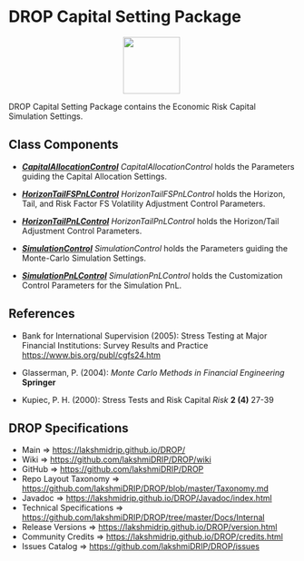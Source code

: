 # DROP Capital Setting Package

<p align="center"><img src="https://github.com/lakshmiDRIP/DROP/blob/master/DRIP_Logo.gif?raw=true" width="100"></p>

DROP Capital Setting Package contains the Economic Risk Capital Simulation Settings.


## Class Components

 * [***CapitalAllocationControl***](https://github.com/lakshmiDRIP/DROP/tree/master/src/main/java/org/drip/capital/setting/CapitalAllocationControl.java)
 <i>CapitalAllocationControl</i> holds the Parameters guiding the Capital Allocation Settings.

 * [***HorizonTailFSPnLControl***](https://github.com/lakshmiDRIP/DROP/tree/master/src/main/java/org/drip/capital/setting/HorizonTailFSPnLControl.java)
 <i>HorizonTailFSPnLControl</i> holds the Horizon, Tail, and Risk Factor FS Volatility Adjustment Control Parameters.

 * [***HorizonTailPnLControl***](https://github.com/lakshmiDRIP/DROP/tree/master/src/main/java/org/drip/capital/setting/HorizonTailPnLControl.java)
 <i>HorizonTailPnLControl</i> holds the Horizon/Tail Adjustment Control Parameters.

 * [***SimulationControl***](https://github.com/lakshmiDRIP/DROP/tree/master/src/main/java/org/drip/capital/setting/SimulationControl.java)
 <i>SimulationControl</i> holds the Parameters guiding the Monte-Carlo Simulation Settings.

 * [***SimulationPnLControl***](https://github.com/lakshmiDRIP/DROP/tree/master/src/main/java/org/drip/capital/setting/SimulationPnLControl.java)
 <i>SimulationPnLControl</i> holds the Customization Control Parameters for the Simulation PnL.


## References

 * Bank for International Supervision (2005): Stress Testing at Major Financial Institutions: Survey Results and Practice https://www.bis.org/publ/cgfs24.htm

 * Glasserman, P. (2004): <i>Monte Carlo Methods in Financial Engineering</i> <b>Springer</b>

 * Kupiec, P. H. (2000): Stress Tests and Risk Capital <i>Risk</i> <b>2 (4)</b> 27-39


## DROP Specifications
 * Main                     => https://lakshmidrip.github.io/DROP/
 * Wiki                     => https://github.com/lakshmiDRIP/DROP/wiki
 * GitHub                   => https://github.com/lakshmiDRIP/DROP
 * Repo Layout Taxonomy     => https://github.com/lakshmiDRIP/DROP/blob/master/Taxonomy.md
 * Javadoc                  => https://lakshmidrip.github.io/DROP/Javadoc/index.html
 * Technical Specifications => https://github.com/lakshmiDRIP/DROP/tree/master/Docs/Internal
 * Release Versions         => https://lakshmidrip.github.io/DROP/version.html
 * Community Credits        => https://lakshmidrip.github.io/DROP/credits.html
 * Issues Catalog           => https://github.com/lakshmiDRIP/DROP/issues
